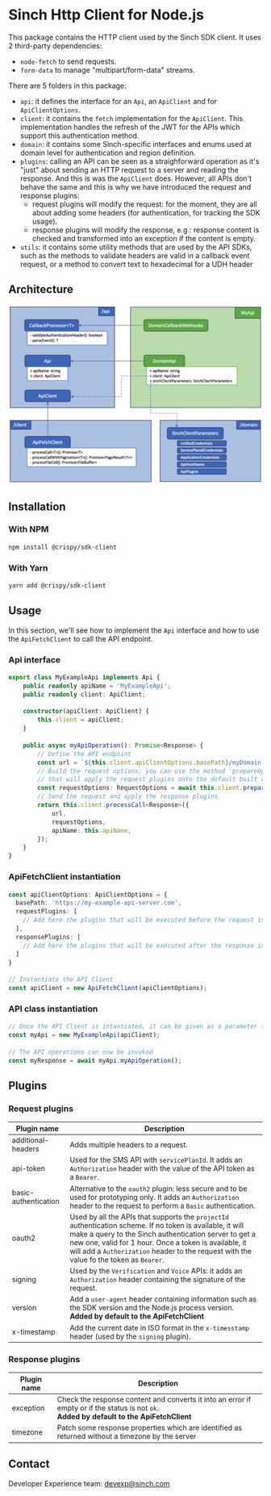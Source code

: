 # Sinch Http Client for Node.js

This package contains the HTTP client used by the Sinch SDK client. It uses 2 third-party dependencies:
 - `node-fetch` to send requests.
 - `form-data` to manage "multipart/form-data" streams.

There are 5 folders in this package:
 - `api`: it defines the interface for an `Api`, an `ApiClient` and for `ApiClientOptions`.
 - `client`: it contains the `fetch` implementation for the `ApiClient`. This implementation handles the refresh of the JWT for the APIs which support this authentication method.
 - `domain`: it contains some Sinch-specific interfaces and enums used at domain level for authentication and region definition.
 - `plugins`: calling an API can be seen as a straighforward operation as it's "just" about sending an HTTP request to a server and reading the response. And this is was the `ApiClient` does. However, all APIs don't behave the same and this is why we have introduced the request and response plugins:
   - request plugins will modify the request: for the moment, they are all about adding some headers (for authentication, for tracking the SDK usage).
   - response plugins will modify the response, e.g.: response content is checked and transformed into an exception if the content is empty.
 - `utils`: it contains some utility methods that are used by the API SDKs, such as the methods to validate headers are valid in a callback event request, or a method to convert text to hexadecimal for a UDH header 

## Architecture
![High level architecture](./documentation/High-level-architecture.png)

## Installation

### With NPM

```bash
npm install @crispy/sdk-client
```

### With Yarn

```bash
yarn add @crispy/sdk-client
```

## Usage

In this section, we'll see how to implement the `Api` interface and how to use the `ApiFetchClient` to call the API endpoint.

### Api interface

```typescript
export class MyExampleApi implements Api {
    public readonly apiName = 'MyExampleApi';
    public readonly client: ApiClient;

    constructor(apiClient: ApiClient) {
        this.client = apiClient;
    }

    public async myApiOperation(): Promise<Response> {
        // Define the API endpoint
        const url = `${this.client.apiClientOptions.basePath}/myDomain`;
        // Build the request options: you can use the method 'prepareOptions' from the apiClient 
        // that will apply the request plugins onto the default built options
        const requestOptions: RequestOptions = await this.client.prepareOptions(...);
        // Send the request and apply the response plugins
        return this.client.processCall<Response>({
            url,
            requestOptions,
            apiName: this.apiName,
        });
    }
}
```

### ApiFetchClient instantiation
```typescript
const apiClientOptions: ApiClientOptions = {
  basePath: 'https://my-example-api-server.com',
  requestPlugins: [
    // Add here the plugins that will be executed before the request is sent
  ],
  responsePlugins: [
    // Add here the plugins that will be executed after the response is received and parsed
  ]
}

// Instantiate the API Client
const apiClient = new ApiFetchClient(apiClientOptions);
```

### API class instantiation

```typescript
// Once the API Client is intantiated, it can be given as a parameter to your API
const myApi = new MyExampleApi(apiClient);

// The API operations can now be invoked
const myResponse = await myApi.myApiOperation();
```


## Plugins

### Request plugins

| Plugin name          | Description                                                                                                                                                                                                                                                                                                             |
|----------------------|-------------------------------------------------------------------------------------------------------------------------------------------------------------------------------------------------------------------------------------------------------------------------------------------------------------------------|
| additional-headers   | Adds multiple headers to a request.                                                                                                                                                                                                                                                                                     |
| api-token            | Used for the SMS API with `servicePlanId`. It adds an `Authorization` header with the value of the API token as a `Bearer`.                                                                                                                                                                                             |
| basic-authentication | Alternative to the `oauth2` plugin: less secure and to be used for prototyping only. It adds an `Authorization` header to the request to perform a `Basic` authentication.                                                                                                                                              |
| oauth2               | Used by all the APIs that supports the `projectId` authentication scheme. If no token is available, it will make a query to the Sinch authentication server to get a new one, valid for 1 hour. Once a token is available, it will add a `Authorization` header to the request with the value fo the token as `Bearer`. |
| signing              | Used by the `Verification` and `Voice` APIs: it adds an `Authorization` header containing the signature of the request.                                                                                                                                                                                                 |
| version              | Add a `user-agent` header containing information such as the SDK version and the Node.js process version.<br>**Added by default to the ApiFetchClient**                                                                                                                                                                 |
| x-timestamp          | Add the current date in ISO format in the `x-timesstamp` header (used by the `signing` plugin).                                                                                                                                                                                                                         |

### Response plugins 

| Plugin name | Description                                                                                                                                   |
|-------------|-----------------------------------------------------------------------------------------------------------------------------------------------|
| exception   | Check the response content and converts it into an error if empty or if the status is not `ok`.<br>**Added by default to the ApiFetchClient** |
| timezone    | Patch some response properties which are identified as returned without a timezone by the server                                              |

## Contact
Developer Experience team: [devexp@sinch.com](mailto:devexp@sinch.com)
